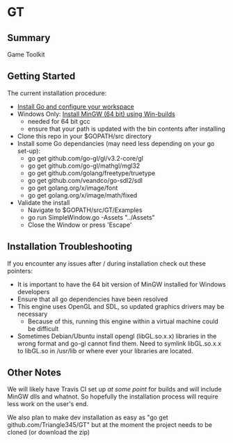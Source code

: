 GT
==

## Summary

Game Toolkit

## Getting Started
The current installation procedure:
* [Install Go and configure your workspace](https://golang.org/doc/install)
* Windows Only: [Install MinGW (64 bit) using Win-builds](http://win-builds.org/doku.php)
    * needed for 64 bit gcc
    * ensure that your path is updated with the bin contents after installing
* Clone this repo in your $GOPATH/src directory
* Install some Go dependancies (may need less depending on your go set-up):
	* go get github.com/go-gl/gl/v3.2-core/gl
	* go get github.com/go-gl/mathgl/mgl32
	* go get github.com/golang/freetype/truetype
	* go get github.com/veandco/go-sdl2/sdl
	* go get golang.org/x/image/font
	* go get golang.org/x/image/math/fixed
* Validate the install
    * Navigate to $GOPATH/src/GT/Examples
    * go run SimpleWindow.go -Assets "../Assets"
    * Close the Window or press 'Escape'

## Installation Troubleshooting
If you encounter any issues after / during installation check out these pointers:
* It is important to have the 64 bit version of MinGW installed for Windows developers
* Ensure that all go dependencies have been resolved
* This engine uses OpenGL and SDL, so updated graphics drivers may be necessary
	* Because of this, running this engine within a virtual machine could be difficult
* Sometimes Debian/Ubuntu install opengl (libGL.so.x.x) libraries in the wrong format and go-gl cannot find them. Need to symlink libGL.so.x.x to libGL.so in /usr/lib or where ever your libraries are located.

## Other Notes
We will likely have Travis CI set up *at some point* for builds and will include MinGW dlls and whatnot. So hopefully the installation process will require less work on the user's end.

We also plan to make dev installation as easy as "go get github.com/Triangle345/GT" but at the moment the project needs to be cloned (or download the zip)
